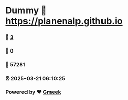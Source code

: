 # Dummy :link: https://planenalp.github.io 
### :page_facing_up: [3](https://planenalp.github.io/tag.html) 
### :speech_balloon: 0 
### :hibiscus: 57281 
### :alarm_clock: 2025-03-21 06:10:25 
### Powered by :heart: [Gmeek](https://github.com/Meekdai/Gmeek)
